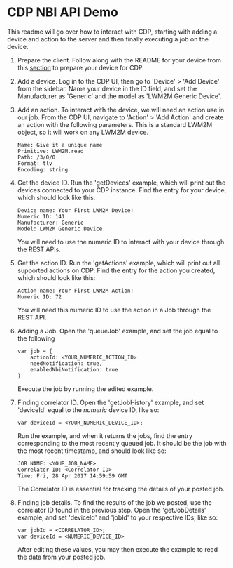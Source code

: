 # CDP NBI API Demo

This readme will go over how to interact with CDP, starting with adding a device and action to the server and then finally executing a job on the device.

1. Prepare the client. Follow along with the README for your device from this [section](http://github.com/nokia/cdp-developer-ecosystem/tree/master/client) to prepare your device for CDP.
2. Add a device. Log in to the CDP UI, then go to 'Device' > 'Add Device' from the sidebar. Name your device in the ID field, and set the Manufacturer as 'Generic' and the model as 'LWM2M Generic Device'.
3. Add an action. To interact with the device, we will need an action use in our job. From the CDP UI, navigate to 'Action' > 'Add Action' and create an action with the following parameters. This is a standard LWM2M object, so it will work on any LWM2M device.

    ~~~~
    Name: Give it a unique name
    Primitive: LWM2M.read
    Path: /3/0/0
    Format: tlv
    Encoding: string
    ~~~~

4. Get the device ID. Run the 'getDevices' example, which will print out the devices connected to your CDP instance. Find the entry for your device, which should look like this:

    ~~~~
    Device name: Your First LWM2M Device!
    Numeric ID: 141
    Manufacturer: Generic
    Model: LWM2M Generic Device
    ~~~~

    You will need to use the numeric ID to interact with your device through the REST APIs.

5. Get the action ID. Run the 'getActions' example, which will print out all supported actions on CDP. Find the entry for the action you created, which should look like this:

    ~~~~
    Action name: Your First LWM2M Action!
    Numeric ID: 72
    ~~~~

    You will need this numeric ID to use the action in a Job through the REST API.

6. Adding a Job. Open the 'queueJob' example, and set the job equal to the following

    ~~~~
    var job = {
        actionId: <YOUR_NUMERIC_ACTION_ID>
        needNotification: true,
        enabledNbiNotification: true
    }
    ~~~~

    Execute the job by running the edited example.

7. Finding correlator ID. Open the 'getJobHistory' example, and set 'deviceId' equal to the *numeric* device ID, like so:

    ~~~~
    var deviceId = <YOUR_NUMERIC_DEVICE_ID>;
    ~~~~

    Run the example, and when it returns the jobs, find the entry corresponding to the most recently queued job. It should be the job with the most recent timestamp, and should look like so:

    ~~~~
    JOB NAME: <YOUR_JOB_NAME>
    Correlator ID: <Correlator ID>
    Time: Fri, 28 Apr 2017 14:59:59 GMT
    ~~~~

    The Correlator ID is essential for tracking the details of your posted job.

8. Finding job details. To find the results of the job we posted, use the correlator ID found in the previous step. Open the 'getJobDetails' example, and set 'deviceId' and 'jobId' to your respective IDs, like so:

    ~~~~
    var jobId = <CORRELATOR_ID>;
    var deviceId = <NUMERIC_DEVICE_ID>
    ~~~~

    After editing these values, you may then execute the example to read the data from your posted job.